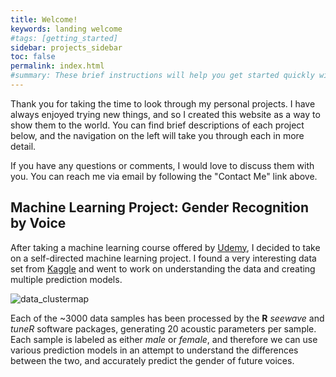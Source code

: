 ```yaml
---
title: Welcome!
keywords: landing welcome
#tags: [getting_started]
sidebar: projects_sidebar
toc: false
permalink: index.html
#summary: These brief instructions will help you get started quickly with the theme. The other topics in this help provide additional information and detail about working with other aspects of this theme and Jekyll.
---
```

Thank you for taking the time to look through my personal projects. I have always enjoyed trying new things, and so I created this website as a way to show them to the world. You can find brief descriptions of each project below, and the navigation on the left will take you through each in more detail.

If you have any questions or comments, I would love to discuss them with you. You can reach me via email by following the "Contact Me" link above.

## Machine Learning Project: Gender Recognition by Voice

After taking a machine learning course offered by [Udemy](https://www.udemy.com/python-for-data-science-and-machine-learning-bootcamp/), I decided to take on a self-directed machine learning project. I found a very interesting data set from [Kaggle](https://www.kaggle.com/primaryobjects/voicegender) and went to work on understanding the data and creating multiple prediction models.

![data_clustermap](../../images/gender_data_clustermap.png)

Each of the ~3000 data samples has been processed by the **R** *seewave* and *tuneR* software packages, generating 20 acoustic parameters per sample. Each sample is labeled as either *male* or *female*, and therefore we can use various prediction models in an attempt to understand the differences between the two, and accurately predict the gender of future voices.
